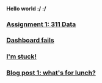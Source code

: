 #### Hello world  :/  :/

### [Assignment 1: 311 Data](./assignment1.md)

### [Dashboard fails](./dashboardfails.md)

### [I'm stuck!](./sos_180601.md)

### [Blog post 1: what's for lunch?](./blogpost1.md)


